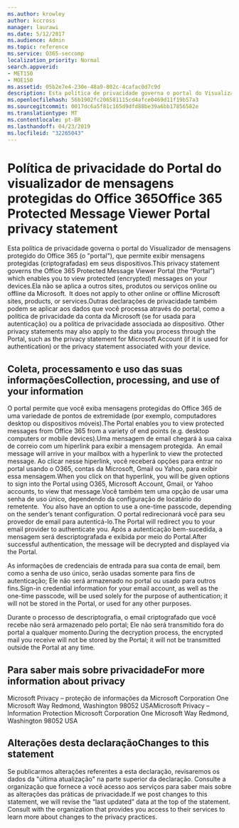 ```yaml
---
ms.author: krowley
author: kccross
manager: laurawi
ms.date: 5/12/2017
ms.audience: Admin
ms.topic: reference
ms.service: O365-seccomp
localization_priority: Normal
search.appverid:
- MET150
- MOE150
ms.assetid: 05b2e7e4-230e-48a9-802c-4cafac0d7c9d
description: Esta política de privacidade governa o portal do Visualizador de mensagens protegido do Office 365 (o "portal"), que permite exibir mensagens protegidas (criptografadas) em seus dispositivos.Ela não se aplica a outros sites, produtos ou serviços online ou offline da Microsoft.Outras declarações de privacidade também podem se aplicar aos dados que você processa através do portal, como a política de privacidade da conta da Microsoft (se for usada para autenticação) ou a política de privacidade associada ao dispositivo.
ms.openlocfilehash: 56b1902fc206581115cd4afce0469d11f19b57a3
ms.sourcegitcommit: 0017dc6a5f81c165d9dfd88be39a6bb17856582e
ms.translationtype: MT
ms.contentlocale: pt-BR
ms.lasthandoff: 04/23/2019
ms.locfileid: "32265043"
---
```

# <a name="office-365-protected-message-viewer-portal-privacy-statement"></a><span data-ttu-id="a9ec8-104">Política de privacidade do Portal do visualizador de mensagens protegidas do Office 365</span><span class="sxs-lookup"><span data-stu-id="a9ec8-104">Office 365 Protected Message Viewer Portal privacy statement</span></span>

<span data-ttu-id="a9ec8-105">Esta política de privacidade governa o portal do Visualizador de mensagens protegido do Office 365 (o "portal"), que permite exibir mensagens protegidas (criptografadas) em seus dispositivos.</span><span class="sxs-lookup"><span data-stu-id="a9ec8-105">This privacy statement governs the Office 365 Protected Message Viewer Portal (the “Portal”) which enables you to view protected (encrypted) messages on your devices.</span></span><span data-ttu-id="a9ec8-106">Ela não se aplica a outros sites, produtos ou serviços online ou offline da Microsoft.</span><span class="sxs-lookup"><span data-stu-id="a9ec8-106">  It does not apply to other online or offline Microsoft sites, products, or services.</span></span><span data-ttu-id="a9ec8-107">Outras declarações de privacidade também podem se aplicar aos dados que você processa através do portal, como a política de privacidade da conta da Microsoft (se for usada para autenticação) ou a política de privacidade associada ao dispositivo.</span><span class="sxs-lookup"><span data-stu-id="a9ec8-107"> Other privacy statements may also apply to the data you process through the Portal, such as the privacy statement for Microsoft Account (if it is used for authentication) or the privacy statement associated with your device.</span></span>

## <a name="collection-processing-and-use-of-your-information"></a><span data-ttu-id="a9ec8-108">Coleta, processamento e uso das suas informações</span><span class="sxs-lookup"><span data-stu-id="a9ec8-108">Collection, processing, and use of your information</span></span>

<span data-ttu-id="a9ec8-109">O portal permite que você exiba mensagens protegidas do Office 365 de uma variedade de pontos de extremidade (por exemplo, computadores desktop ou dispositivos móveis).</span><span class="sxs-lookup"><span data-stu-id="a9ec8-109">The Portal enables you to view protected messages from Office 365 from a variety of end points (e.g. desktop computers or mobile devices).</span></span><span data-ttu-id="a9ec8-110">Uma mensagem de email chegará à sua caixa de correio com um hiperlink para exibir a mensagem protegida.</span><span class="sxs-lookup"><span data-stu-id="a9ec8-110">  An email message will arrive in your mailbox with a hyperlink to view the protected message.</span></span> <span data-ttu-id="a9ec8-111">Ao clicar nesse hiperlink, você receberá opções para entrar no portal usando o O365, contas da Microsoft, Gmail ou Yahoo, para exibir essa mensagem.</span><span class="sxs-lookup"><span data-stu-id="a9ec8-111">When you click on that hyperlink, you will be given options to sign into the Portal using O365, Microsoft Account, Gmail, or Yahoo accounts, to view that message.</span></span><span data-ttu-id="a9ec8-112">Você também tem uma opção de usar uma senha de uso único, dependendo da configuração de locatário do remetente.</span><span class="sxs-lookup"><span data-stu-id="a9ec8-112">  You also have an option to use a one-time passcode, depending on the sender’s tenant configuration.</span></span> <span data-ttu-id="a9ec8-113">O portal redirecionará você para seu provedor de email para autenticá-lo.</span><span class="sxs-lookup"><span data-stu-id="a9ec8-113">The Portal will redirect you to your email provider to authenticate you.</span></span> <span data-ttu-id="a9ec8-114">Após a autenticação bem-sucedida, a mensagem será descriptografada e exibida por meio do Portal.</span><span class="sxs-lookup"><span data-stu-id="a9ec8-114">After successful authentication, the message will be decrypted and displayed via the Portal.</span></span>

<span data-ttu-id="a9ec8-115">As informações de credenciais de entrada para sua conta de email, bem como a senha de uso único, serão usadas somente para fins de autenticação; Ele não será armazenado no portal ou usado para outros fins.</span><span class="sxs-lookup"><span data-stu-id="a9ec8-115">Sign-in credential information for your email account, as well as the one-time passcode, will be used solely for the purpose of authentication; it will not be stored in the Portal, or used for any other purposes.</span></span>

<span data-ttu-id="a9ec8-116">Durante o processo de descriptografia, o email criptografado que você recebe não será armazenado pelo portal; Ele não será transmitido fora do portal a qualquer momento.</span><span class="sxs-lookup"><span data-stu-id="a9ec8-116">During the decryption process, the encrypted mail you receive will not be stored by the Portal; it will not be transmitted outside the Portal at any time.</span></span>

## <a name="for-more-information-about-privacy"></a><span data-ttu-id="a9ec8-117">Para saber mais sobre privacidade</span><span class="sxs-lookup"><span data-stu-id="a9ec8-117">For more information about privacy</span></span>

<span data-ttu-id="a9ec8-118">Microsoft Privacy – proteção de informações da Microsoft Corporation One Microsoft Way Redmond, Washington 98052 USA</span><span class="sxs-lookup"><span data-stu-id="a9ec8-118">Microsoft Privacy – Information Protection Microsoft Corporation One Microsoft Way Redmond, Washington 98052 USA</span></span>

##     <a name="changes-to-this-statement"></a><span data-ttu-id="a9ec8-119">Alterações desta declaração</span><span class="sxs-lookup"><span data-stu-id="a9ec8-119">Changes to this statement</span></span>

<span data-ttu-id="a9ec8-p104">Se publicarmos alterações referentes a esta declaração, revisaremos os dados da "última atualização" na parte superior da declaração. Consulte a organização que fornece a você acesso aos serviços para saber mais sobre as alterações das práticas de privacidade.</span><span class="sxs-lookup"><span data-stu-id="a9ec8-p104">If we post changes to this statement, we will revise the “last updated” data at the top of the statement. Consult with the organization that provides you access to their services to learn more about changes to the privacy practices.</span></span>


